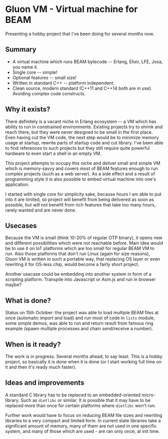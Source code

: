 # Gluon VM - Virtual machine for BEAM

Presenting a hobby project that I've been doing for several months now.

## Summary

*  A virtual machine which runs BEAM bytecode -- Erlang, Elixir, LFE, Joxa, you name it.
*  Single core -- simple!
*  Optional features -- small size!
*  Written in standard C++ -- platform independent.
*  Clean source, modern standard (C++11 and C++14 both are in use). Avoiding complex code constructs.

## Why it exists?

There definitely is a vacant niche in Erlang ecosystem -- a VM which has ability to run in constrained environments. Existing projects try to shrink and reach there, but they were never designed to be small in the first place. Even having cut the VM code, the next step would be to minimize memory usage at startup, rewrite parts of startup code and cut library. I've been able to find references to such projects but they still require quite powerful hardware to even start a shell in an empty VM.

This project attempts to occupy this niche and deliver small and simple VM which is memory-savvy and covers most of BEAM features enough to run complex projects (such as a web server). As a side effect and a result of programming style it is also possible to embed virtual machine into one's application.

I started with single core for simplicity sake, because hours I am able to put into it are limited, so project will benefit from being delivered as soon as possible, but will not benefit from rich features that take too many hours, rarely wanted and are never done.

## Usecases

Because the VM is small (think 10-20% of regular OTP binary), it opens new and different possibilities which were not reachable before. Main idea would be to use it on IoT platforms which are too small for regular BEAM VM to run. Also those platforms that don't run Linux (again for size reasons), Gluon VM is written in such a portable way, that replacing OS layer or even rewriting it for OS-less chip, would become a fairly short project.

Another usecase could be embedding into another system in form of a scripting platform. Transpile into Javascript or Asm.js and run in browser maybe?

## What is done?

Status on 15th October: the project was able to load multiple BEAM files at once (automatic import and load) and run most of code in `lists` module, some simple demos, was able to run and return result from famous ring example (spawn multiple processes and chain send/receive a number).

## When is it ready?

The work is in progress. Several months ahead, to say least. This is a hobby project, so basically it is done when it is done (or I start working full time on it and then it's ready much faster).

## Ideas and improvements

A standard C library has to be replaced to an embedded-oriented micro-library. Such as `dietlibc` or similar. It is possible that it may have to be replaced more than once for certain platforms where `dietlibc` won't run.

Further work would have to focus on reducing BEAM file sizes and rewriting libraries to a very compact and limited form. In current state libraries take a significant amount of memory, many of them are not used in one specific system, and many of those which are used - are ran only once, at init time.
